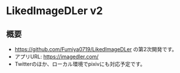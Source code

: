 # LikedImageDLer v2
## 概要
- https://github.com/Fumiya0719/LikedImageDLer の第2次開発です。
- アプリURL: https://imagedler.com/
- Twitterのほか、ローカル環境でpixivにも対応予定です。